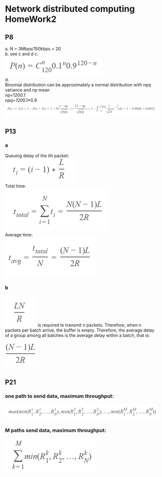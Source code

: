 # Network distributed computing HomeWork2  
## P8  
a. N = 3Mbps/150kbps = 20  
b. see c and d
c.    
![P8_1](https://github.com/xjywhu/WLFBSHomeWork2/blob/master/P8_1.PNG)  
d.  
Binomial distribution can be approximately a normal distribution with npq variance and np mean  
np=120*0.1  
npq=120*0.1*0.9  
![P8_2](https://github.com/xjywhu/WLFBSHomeWork2/blob/master/P8_2.PNG)  
## P13
### a
Queuing delay of the ith packet:  
![P13_1](https://github.com/xjywhu/WLFBSHomeWork2/blob/master/P13_1.PNG)  
Total time:   
![P13_2](https://github.com/xjywhu/WLFBSHomeWork2/blob/master/P13_2.PNG)  
Average time:  
![P13_3](https://github.com/xjywhu/WLFBSHomeWork2/blob/master/P13_3.PNG)  
### b
![P13_4](https://github.com/xjywhu/WLFBSHomeWork2/blob/master/P13_4.PNG) is required to transmit n packets. Therefore, when n packets per batch arrive, the buffer is empty. 
Therefore, the average delay of a group among all batches is the average delay within a batch, that is:  
![P13_5](https://github.com/xjywhu/WLFBSHomeWork2/blob/master/P13_5.PNG)  
## P21
### one path to send data, maximum throughput:  
![P21_1](https://github.com/xjywhu/WLFBSHomeWork2/blob/master/P21_1.PNG)  
### M paths send data, maximum throughput:  
![P21_2](https://github.com/xjywhu/WLFBSHomeWork2/blob/master/P21_2.PNG)  
